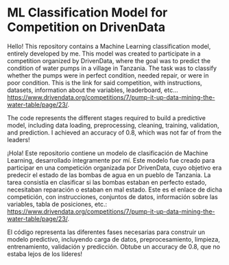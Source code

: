 # ML Classification Model for Competition on DrivenData
Hello! This repository contains a Machine Learning classification model, entirely developed by me. This model was created to participate in a competition organized by DrivenData, where the goal was to predict the condition of water pumps in a village in Tanzania. The task was to classify whether the pumps were in perfect condition, needed repair, or were in poor condition. This is the link for said competition, with instructions, datasets, information about the variables, leaderboard, etc... https://www.drivendata.org/competitions/7/pump-it-up-data-mining-the-water-table/page/23/.

The code represents the different stages required to build a predictive model, including data loading, preprocessing, cleaning, training, validation, and prediction. I achieved an accuracy of 0.8, which was not far of from the leaders!

¡Hola! Este repositorio contiene un modelo de clasificación de Machine Learning, desarrollado íntegramente por mí. Este modelo fue creado para participar en una competición organizada por DrivenData, cuyo objetivo era predecir el estado de las bombas de agua en un pueblo de Tanzania. La tarea consistía en clasificar si las bombas estaban en perfecto estado, necesitaban reparación o estaban en mal estado. Este es el enlace de dicha competición, con instrucciones, conjuntos de datos, información sobre las variables, tabla de posiciones, etc.: https://www.drivendata.org/competitions/7/pump-it-up-data-mining-the-water-table/page/23/.

El código representa las diferentes fases necesarias para construir un modelo predictivo, incluyendo carga de datos, preprocesamiento, limpieza, entrenamiento, validación y predicción. Obtube un accuracy de 0.8, que no estaba lejos de los líderes!
